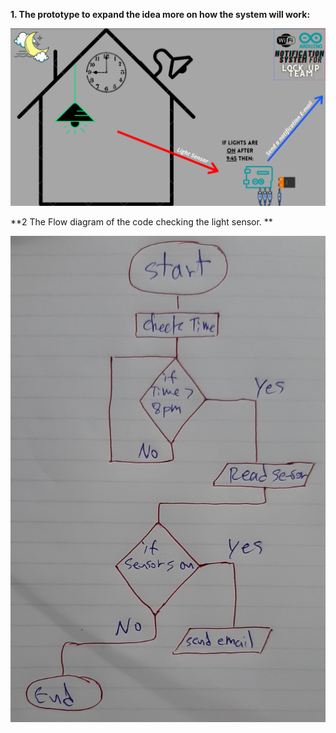 
**1. The prototype to expand the idea more on how the system will work:** 

![IA-IBDP](diagramIA.png)


**2 The Flow diagram of the code checking the light sensor. **

![IA-IBDP](Flow1.png)
